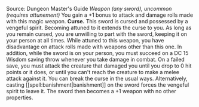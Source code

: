 Source: Dungeon Master's Guide
*Weapon (any sword), uncommon (requires attunement)*
You gain a +1 bonus to attack and damage rolls made with this magic weapon.
**Curse.** This sword is cursed and possessed by a vengeful spirit. Becoming attuned to it extends the curse to you. As long as you remain cursed, you are unwilling to part with the sword, keeping it on your person at all times. While attuned to this weapon, you have disadvantage on attack rolls made with weapons other than this one.
In addition, while the sword is on your person, you must succeed on a DC 15 Wisdom saving throw whenever you take damage in combat. On a failed save, you must attack the creature that damaged you until you drop to 0 hit points or it does, or until you can't reach the creature to make a melee attack against it.
You can break the curse in the usual ways. Alternatively, casting [[spell:banishment|banishment]] on the sword forces the vengeful spirit to leave it. The sword then becomes a +1 weapon with no other properties.